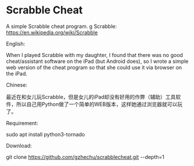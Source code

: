 # Scrabble Cheat

A simple Scrabble cheat program.
g
Scrabble: https://en.wikipedia.org/wiki/Scrabble

English:

When I played Scrabble with my daughter, I found that there was no good cheat/assistant software on the iPad (but Android does), so I wrote a simple web version of the cheat program so that she could use it via browser on the iPad.

Chinese:

最近在和女儿玩Scrabble，但是女儿的iPad却没有好用的作弊（辅助）工具软件，所以自己用Python做了一个简单的WEB版本，这样她通过浏览器就可以玩了。

Requirement:

sudo apt install python3-tornado               


Download:

git clone https://github.com/gzhechu/scrabblecheat.git --depth=1

